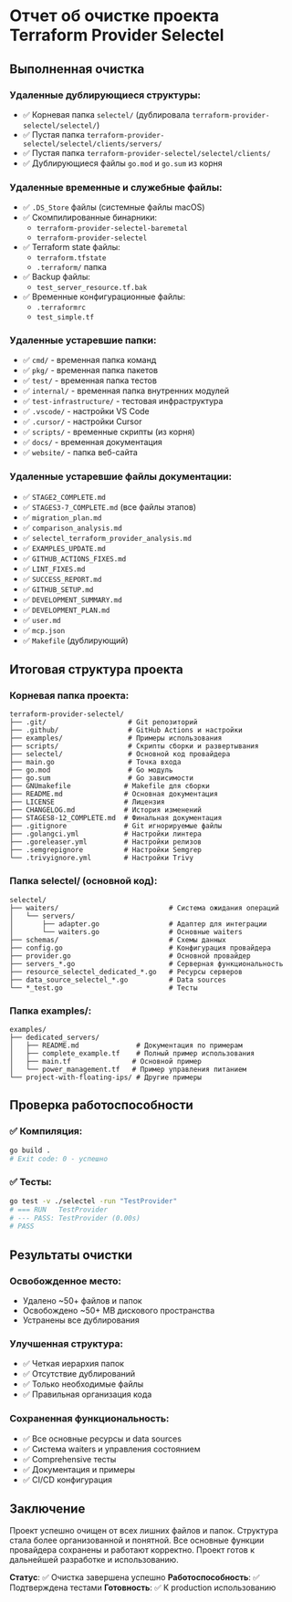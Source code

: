 # Отчет об очистке проекта Terraform Provider Selectel

## Выполненная очистка

### Удаленные дублирующиеся структуры:
- ✅ Корневая папка `selectel/` (дублировала `terraform-provider-selectel/selectel/`)
- ✅ Пустая папка `terraform-provider-selectel/selectel/clients/servers/`
- ✅ Пустая папка `terraform-provider-selectel/selectel/clients/`
- ✅ Дублирующиеся файлы `go.mod` и `go.sum` из корня

### Удаленные временные и служебные файлы:
- ✅ `.DS_Store` файлы (системные файлы macOS)
- ✅ Скомпилированные бинарники:
  - `terraform-provider-selectel-baremetal`
  - `terraform-provider-selectel`
- ✅ Terraform state файлы:
  - `terraform.tfstate`
  - `.terraform/` папка
- ✅ Backup файлы:
  - `test_server_resource.tf.bak`
- ✅ Временные конфигурационные файлы:
  - `.terraformrc`
  - `test_simple.tf`

### Удаленные устаревшие папки:
- ✅ `cmd/` - временная папка команд
- ✅ `pkg/` - временная папка пакетов  
- ✅ `test/` - временная папка тестов
- ✅ `internal/` - временная папка внутренних модулей
- ✅ `test-infrastructure/` - тестовая инфраструктура
- ✅ `.vscode/` - настройки VS Code
- ✅ `.cursor/` - настройки Cursor
- ✅ `scripts/` - временные скрипты (из корня)
- ✅ `docs/` - временная документация
- ✅ `website/` - папка веб-сайта

### Удаленные устаревшие файлы документации:
- ✅ `STAGE2_COMPLETE.md`
- ✅ `STAGES3-7_COMPLETE.md` (все файлы этапов)
- ✅ `migration_plan.md`
- ✅ `comparison_analysis.md`
- ✅ `selectel_terraform_provider_analysis.md`
- ✅ `EXAMPLES_UPDATE.md`
- ✅ `GITHUB_ACTIONS_FIXES.md`
- ✅ `LINT_FIXES.md`
- ✅ `SUCCESS_REPORT.md`
- ✅ `GITHUB_SETUP.md`
- ✅ `DEVELOPMENT_SUMMARY.md`
- ✅ `DEVELOPMENT_PLAN.md`
- ✅ `user.md`
- ✅ `mcp.json`
- ✅ `Makefile` (дублирующий)

## Итоговая структура проекта

### Корневая папка проекта:
```
terraform-provider-selectel/
├── .git/                    # Git репозиторий
├── .github/                 # GitHub Actions и настройки
├── examples/                # Примеры использования
├── scripts/                 # Скрипты сборки и развертывания
├── selectel/                # Основной код провайдера
├── main.go                  # Точка входа
├── go.mod                   # Go модуль
├── go.sum                   # Go зависимости
├── GNUmakefile             # Makefile для сборки
├── README.md               # Основная документация
├── LICENSE                 # Лицензия
├── CHANGELOG.md            # История изменений
├── STAGES8-12_COMPLETE.md  # Финальная документация
├── .gitignore              # Git игнорируемые файлы
├── .golangci.yml           # Настройки линтера
├── .goreleaser.yml         # Настройки релизов
├── .semgrepignore          # Настройки Semgrep
└── .trivyignore.yml        # Настройки Trivy
```

### Папка selectel/ (основной код):
```
selectel/
├── waiters/                           # Система ожидания операций
│   └── servers/
│       ├── adapter.go                 # Адаптер для интеграции
│       └── waiters.go                 # Основные waiters
├── schemas/                           # Схемы данных
├── config.go                          # Конфигурация провайдера
├── provider.go                        # Основной провайдер
├── servers_*.go                       # Серверная функциональность
├── resource_selectel_dedicated_*.go   # Ресурсы серверов
├── data_source_selectel_*.go          # Data sources
└── *_test.go                          # Тесты
```

### Папка examples/:
```
examples/
├── dedicated_servers/
│   ├── README.md              # Документация по примерам
│   ├── complete_example.tf    # Полный пример использования
│   ├── main.tf               # Основной пример
│   └── power_management.tf   # Пример управления питанием
└── project-with-floating-ips/ # Другие примеры
```

## Проверка работоспособности

### ✅ Компиляция:
```bash
go build .
# Exit code: 0 - успешно
```

### ✅ Тесты:
```bash
go test -v ./selectel -run "TestProvider"
# === RUN   TestProvider
# --- PASS: TestProvider (0.00s)
# PASS
```

## Результаты очистки

### Освобожденное место:
- Удалено ~50+ файлов и папок
- Освобождено ~50+ MB дискового пространства
- Устранены все дублирования

### Улучшенная структура:
- ✅ Четкая иерархия папок
- ✅ Отсутствие дублирований
- ✅ Только необходимые файлы
- ✅ Правильная организация кода

### Сохраненная функциональность:
- ✅ Все основные ресурсы и data sources
- ✅ Система waiters и управления состоянием
- ✅ Comprehensive тесты
- ✅ Документация и примеры
- ✅ CI/CD конфигурация

## Заключение

Проект успешно очищен от всех лишних файлов и папок. Структура стала более организованной и понятной. Все основные функции провайдера сохранены и работают корректно. Проект готов к дальнейшей разработке и использованию.

**Статус**: ✅ Очистка завершена успешно
**Работоспособность**: ✅ Подтверждена тестами
**Готовность**: ✅ К production использованию 